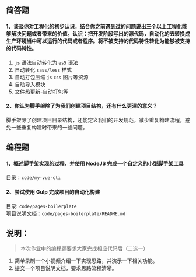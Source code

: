 ## 简答题

#### 1、谈谈你对工程化的初步认识，结合你之前遇到过的问题说出三个以上工程化能够解决问题或者带来的价值。认识：把开发阶段写出的源代码，自动化的去转换成生产环境当中可以运行的代码或者程序。将不被支持的代码特性转化为能够被支持的代码特性。

1. `js` 语法自动转化为 `es5` 语法
2. 自动转化 `sass/less` 样式
3. 自动打包压缩 `js` `css` 图片等资源
4. 自动导入模块
5. 文件热更新-自动打包等

#### 2、你认为脚手架除了为我们创建项目结构，还有什么更深的意义？

脚手架除了创建项目目录结构，还能定义我们的开发规范，减少重复构建流程，避免一些重复构建时带来的一些问题。

## 编程题

#### 1、概述脚手架实现的过程，并使用 NodeJS 完成一个自定义的小型脚手架工具

目录：`code/my-vue-cli`

#### 2、尝试使用 Gulp 完成项目的自动化构建

目录: `code/pages-boilerplate`<br>
项目说明文档：`code/pages-boilerplate/README.md`

## 说明：

> 本次作业中的编程题要求大家完成相应代码后（二选一）

1. 简单录制一个小视频介绍一下实现思路，并演示一下相关功能。
2. 提交一个项目说明文档，要求思路流程清晰。
